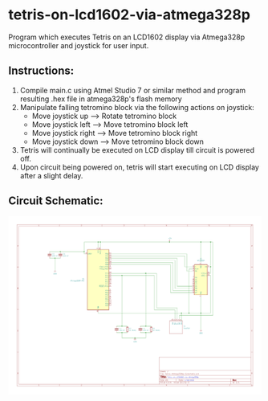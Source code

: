 # tetris-on-lcd1602-via-atmega328p
Program which executes Tetris on an LCD1602 display via Atmega328p microcontroller and joystick for user input.



## Instructions:
1. Compile main.c using Atmel Studio 7 or similar method and program resulting .hex file in atmega328p's flash memory
2. Manipulate falling tetromino block via the following actions on joystick:
	* Move joystick up    --> Rotate tetromino block
	* Move joystick left  --> Move tetromino block left
	* Move joystick right --> Move tetromino block right
	* Move joystick down  --> Move tetromino block down
3. Tetris will continually be executed on LCD display till circuit is powered off. 
4. Upon circuit being powered on, tetris will start executing on LCD display after a slight delay.



## Circuit Schematic:
![image info](./Tetris-on-LCD1602-via-Atmega328p.png)
